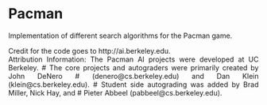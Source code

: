 # Pacman
Implementation of different search algorithms for the Pacman game.

<p align="justify">Credit for the code goes to http://ai.berkeley.edu.<br/>Attribution Information: The Pacman AI projects were developed at UC Berkeley.
# The core projects and autograders were primarily created by John DeNero
# (denero@cs.berkeley.edu) and Dan Klein (klein@cs.berkeley.edu).
# Student side autograding was added by Brad Miller, Nick Hay, and
# Pieter Abbeel (pabbeel@cs.berkeley.edu).</p>
